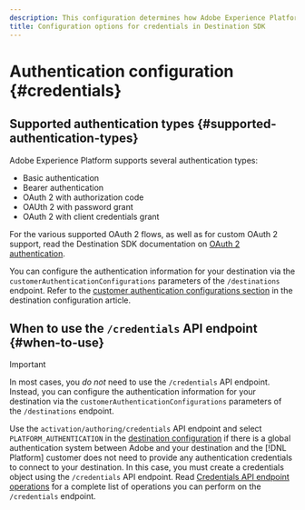 ```yaml
---
description: This configuration determines how Adobe Experience Platform users authenticate to your destination endpoint to activate data.
title: Configuration options for credentials in Destination SDK
---
```

# Authentication configuration {#credentials}

## Supported authentication types {#supported-authentication-types}

Adobe Experience Platform supports several authentication types:

* Basic authentication
* Bearer authentication
* OAuth 2 with authorization code
* OAUth 2 with password grant
* OAuth 2 with client credentials grant

For the various supported OAuth 2 flows, as well as for custom OAuth 2 support, read the Destination SDK documentation on [OAuth 2 authentication](./oauth2-authentication.md).

You can configure the authentication information for your destination via the `customerAuthenticationConfigurations` parameters of the `/destinations` endpoint. Refer to the [customer authentication configurations section](./destination-configuration.md#customer-authentication-configurations) in the destination configuration article.

## When to use the `/credentials` API endpoint {#when-to-use}

>[!IMPORTANT]
>
>In most cases, you *do not* need to use the `/credentials` API endpoint. Instead, you can configure the authentication information for your destination via the `customerAuthenticationConfigurations` parameters of the `/destinations` endpoint.

Use the `activation/authoring/credentials` API endpoint and select `PLATFORM_AUTHENTICATION` in the [destination configuration](./destination-configuration.md#destination-delivery) if there is a global authentication system between Adobe and your destination and the [!DNL Platform] customer does not need to provide any authentication credentials to connect to your destination. In this case, you must create a credentials object using the `/credentials` API endpoint. Read [Credentials API endpoint operations](./credentials-configuration-api.md) for a complete list of operations you can perform on the `/credentials` endpoint.

